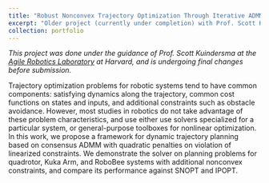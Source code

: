 ```yaml
---
title: "Robust Nonconvex Trajectory Optimization Through Iterative ADMM"
excerpt: "Older project (currently under completion) with Prof. Scott Kuindersma of the Harvard Agile Robotics Laboratory. <br/><img src='/images/robobee_traj.png' style='height:300px;'>"
collection: portfolio
---
```


*This project was done under the guidance of Prof. Scott Kuindersma at the [Agile Robotics Laboratory](https://agile.seas.harvard.edu/) at Harvard, and is undergoing final changes before submission.*

Trajectory optimization problems for robotic systems tend to have common components: satisfying dynamics along the trajectory, common cost functions on states and inputs, and additional constraints such as obstacle avoidance. However, most studies in robotics do not take advantage of these problem characteristics, and use either use solvers specialized for a particular system, or general-purpose toolboxes for nonlinear optimization.
In this work, we propose a framework for dynamic trajectory planning based on consensus ADMM with quadratic penalties on violation of linearized constraints. We demonstrate the solver on planning problems for quadrotor, Kuka Arm, and RoboBee systems with additional nonconvex constraints, and compare its performance against SNOPT and IPOPT.  
